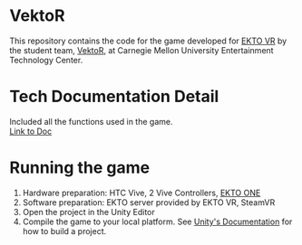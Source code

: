 # VektoR
This repository contains the code for the game developed for [EKTO VR](https://ektovr.com/) by the student team, [VektoR](https://projects.etc.cmu.edu/vektor/), at Carnegie Mellon University Entertainment Technology Center. 

# Tech Documentation Detail 
Included all the functions used in the game. <br>
[Link to Doc](https://docs.google.com/document/d/1qB-1uNwg6WuP7kujgVrMKl6sfIEuFbvi/edit?usp=sharing&ouid=113427763887622788239&rtpof=true&sd=true)

# Running the game
1. Hardware preparation: HTC Vive, 2 Vive Controllers, [EKTO ONE](https://ektovr.com/)
2. Software preparation: EKTO server provided by EKTO VR, SteamVR
3. Open the project in the Unity Editor
4. Compile the game to your local platform. See [Unity's Documentation](https://docs.unity3d.com/Manual/PublishingBuilds.html) for how to build a project.


